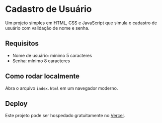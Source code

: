 # Cadastro de Usuário

Um projeto simples em HTML, CSS e JavaScript que simula o cadastro de usuário com validação de nome e senha.

## Requisitos
- Nome de usuário: mínimo 5 caracteres
- Senha: mínimo 8 caracteres

## Como rodar localmente
Abra o arquivo `index.html` em um navegador moderno.

## Deploy
Este projeto pode ser hospedado gratuitamente no [Vercel](https://vercel.com/).
